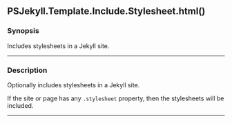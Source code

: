 PSJekyll.Template.Include.Stylesheet.html()
-------------------------------------------

### Synopsis
Includes stylesheets in a Jekyll site.

---

### Description

Optionally includes stylesheets in a Jekyll site.

If the site or page has any `.stylesheet` property, then the stylesheets will be included.

---
